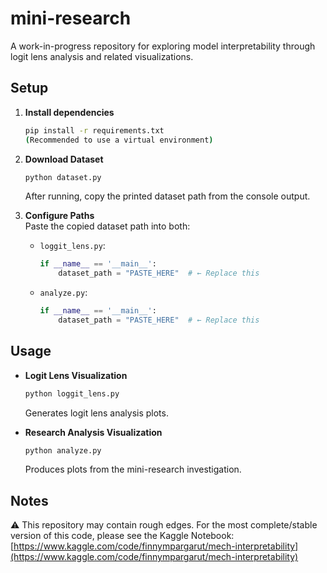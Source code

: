 # mini-research

A work-in-progress repository for exploring model interpretability through logit lens analysis and related visualizations.

## Setup

1. **Install dependencies**  
   ```bash
   pip install -r requirements.txt
   (Recommended to use a virtual environment)

2. **Download Dataset**
   ```bash
   python dataset.py
   ```
   After running, copy the printed dataset path from the console output.

3. **Configure Paths**  
   Paste the copied dataset path into both:
   - `loggit_lens.py`: 
     ```python
     if __name__ == '__main__':
         dataset_path = "PASTE_HERE"  # ← Replace this
     ```
   - `analyze.py`:
     ```python
     if __name__ == '__main__':
         dataset_path = "PASTE_HERE"  # ← Replace this
     ```

## Usage

- **Logit Lens Visualization**  
  ```bash
  python loggit_lens.py
  ```
  Generates logit lens analysis plots.

- **Research Analysis Visualization**  
  ```bash
  python analyze.py
  ```
  Produces plots from the mini-research investigation.

## Notes

⚠️
This repository may contain rough edges. For the most complete/stable version of this code, please see the Kaggle Notebook:  
[https://www.kaggle.com/code/finnympargarut/mech-interpretability](https://www.kaggle.com/code/finnympargarut/mech-interpretability)
